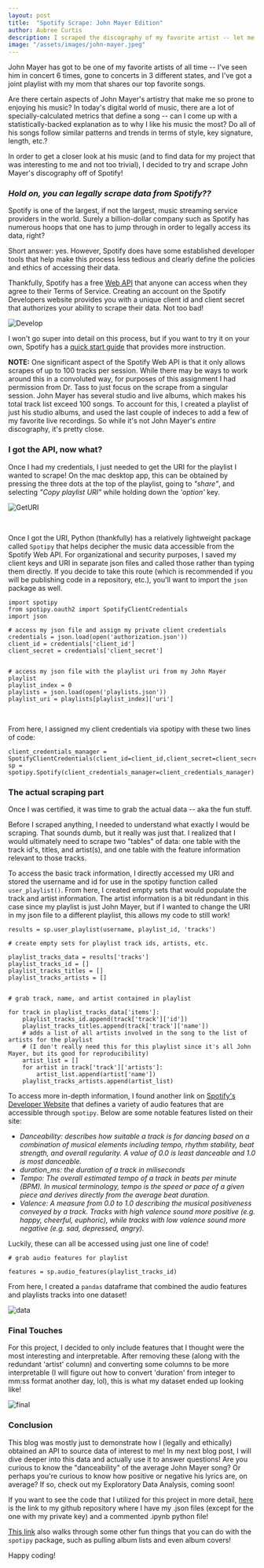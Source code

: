 ```yaml
---
layout: post
title:  "Spotify Scrape: John Mayer Edition"
author: Aubree Curtis
description: I scraped the discography of my favorite artist -- let me show you how I did it!
image: "/assets/images/john-mayer.jpeg"
---
```


John Mayer has got to be one of my favorite artists of all time -- I've seen him in concert 6 times, gone to concerts in 3 different states, and I've got a joint playlist with my mom that shares our top favorite songs. 

Are there certain aspects of John Mayer's artistry that make me so prone to enjoying his music? In today's digital world of music, there are a lot of specially-calculated metrics that define a song -- can I come up with a statistically-backed explanation as to why I like his music the most? Do all of his songs follow similar patterns and trends in terms of style, key signature, length, etc.?

In order to get a closer look at his music (and to find data for my project that was interesting to me and not too trivial), I decided to try and scrape John Mayer's discography off of Spotify!

### *Hold on, you can legally scrape data from Spotify??*

Spotify is one of the largest, if not the largest, music streaming service providers in the world. Surely a billion-dollar company such as Spotify has numerous hoops that one has to jump through in order to legally access its data, right?

Short answer: yes. However, Spotify does have some established developer tools that help make this process less tedious and clearly define the policies and ethics of accessing their data.

Thankfully, Spotify has a free [Web API](https://developer.spotify.com/documentation/web-api/) that anyone can access when they agree to their Terms of Service. Creating an account on the Spotify Developers website provides you with a unique client id and client secret that authorizes your ability to scrape their data. Not too bad!

![Develop](https://raw.githubusercontent.com/acurtis2023/stat386-projects/main/assets/images/SpotifyDevelop.png)

I won't go super into detail on this process, but if you want to try it on  your own, Spotify has a [quick start guide](https://developer.spotify.com/documentation/web-api/quick-start/) that provides more instruction. 

**NOTE:** One significant aspect of the Spotify Web API is that it only allows scrapes of up to 100 tracks per session. While there may be ways to work around this in a convoluted way, for purposes of this assignment I had permission from Dr. Tass to just focus on the scrape from a singular session. John Mayer has several studio and live albums, which makes his total track list exceed 100 songs. To account for this, I created a playlist of just his studio albums, and used the last couple of indeces to add a few of my favorite live recordings. So while it's not John Mayer's *entire* discography, it's pretty close. 

### I got the API, now what?

Once I had my credentials, I just needed to get the URI for the playlist I wanted to scrape! On the mac desktop app, this can be obtained by pressing the three dots at the top of the playlist, going to *"share"*, and selecting *"Copy playlist URI"* while holding down the *'option'* key. 

![GetURI](https://raw.githubusercontent.com/acurtis2023/stat386-projects/main/assets/images/HowtogetURI.png)

<br>

Once I got the URI, Python (thankfully) has a relatively lightweight package called `Spotipy` that helps decipher the music data accessible from the Spotify Web API. For organizational and security purposes, I saved my client keys and URI in separate json files and called those rather than typing them directly. If you decide to take this route (which is recommended if you will be publishing code in a repository, etc.), you'll want to import the `json` package as well. 

```
import spotipy
from spotipy.oauth2 import SpotifyClientCredentials
import json

# access my json file and assign my private client credentials
credentials = json.load(open('authorization.json')) 
client_id = credentials['client_id']
client_secret = credentials['client_secret']


# access my json file with the playlist uri from my John Mayer playlist
playlist_index = 0
playlists = json.load(open('playlists.json'))
playlist_uri = playlists[playlist_index]['uri']
```

<br>

From here, I assigned my client credentials via spotipy with these two lines of code:
```
client_credentials_manager = SpotifyClientCredentials(client_id=client_id,client_secret=client_secret)
sp = spotipy.Spotify(client_credentials_manager=client_credentials_manager)
```

### The actual scraping part

Once I was certified, it was time to grab the actual data -- aka the fun stuff. 

Before I scraped anything, I needed to understand what exactly I would be scraping. That sounds dumb, but it really was just that. I realized that I would ultimately need to scrape two "tables" of data: one table with the track id's, titles, and artist(s), and one table with the feature information relevant to those tracks. 

To access the basic track information, I directly accessed my URI and stored the username and id for use in the spotipy function called `user_playlist()`. From here, I created empty sets that would populate the track and artist information. The artist information is a bit redundant in this case since my playlist is just John Mayer, but if I wanted to change the URI in my json file to a different playlist, this allows my code to still work!

```
results = sp.user_playlist(username, playlist_id, 'tracks')

# create empty sets for playlist track ids, artists, etc.

playlist_tracks_data = results['tracks']
playlist_tracks_id = []
playlist_tracks_titles = []
playlist_tracks_artists = []


# grab track, name, and artist contained in playlist

for track in playlist_tracks_data['items']:
    playlist_tracks_id.append(track['track']['id'])
    playlist_tracks_titles.append(track['track']['name'])
    # adds a list of all artists involved in the song to the list of artists for the playlist
    # (I don't really need this for this playlist since it's all John Mayer, but its good for reproducibility)
    artist_list = []
    for artist in track['track']['artists']:
        artist_list.append(artist['name'])
    playlist_tracks_artists.append(artist_list)

```

To access more in-depth information, I found another link on [Spotify's Developer Website](https://developer.spotify.com/documentation/web-api/reference/#/operations/get-several-audio-features) that defines a variety of audio features that are accessible through `spotipy`. Below are some notable features listed on their site:

* *Danceability: describes how suitable a track is for dancing based on a combination of musical elements including tempo, rhythm stability, beat strength, and overall regularity. A value of 0.0 is least danceable and 1.0 is most danceable.*
* *duration_ms: the duration of a track in miliseconds*
* *Tempo: The overall estimated tempo of a track in beats per minute (BPM). In musical terminology, tempo is the speed or pace of a given piece and derives directly from the average beat duration.*
* *Valence: A measure from 0.0 to 1.0 describing the musical positiveness conveyed by a track. Tracks with high valence sound more positive (e.g. happy, cheerful, euphoric), while tracks with low valence sound more negative (e.g. sad, depressed, angry).*

Luckily, these can all be accessed using just one line of code!

```
# grab audio features for playlist

features = sp.audio_features(playlist_tracks_id)
```

From here, I created a `pandas` dataframe that combined the audio features and playlists tracks into one dataset!

![data](https://raw.githubusercontent.com/acurtis2023/stat386-projects/main/assets/images/precleaned_table.png)

### Final Touches

For this project, I decided to only include features that I thought were the most interesting and interpretable. After removing these (along with the redundant 'artist' column) and converting some columns to be more interpretable (I will figure out how to convert 'duration' from integer to mm:ss format another day, lol), this is what my dataset ended up looking like!

![final](https://raw.githubusercontent.com/acurtis2023/stat386-projects/main/assets/images/final_table.png)

### Conclusion

This blog was mostly just to demonstrate how I (legally and ethically) obtained an API to source data of interest to me! In my next blog post, I will dive deeper into this data and actually use it to answer questions! Are you curious to know the "danceability" of the average John Mayer song? Or perhaps you're curious to know how positive or negative his lyrics are, on average? If so, check out my Exploratory Data Analysis, coming soon!

If you want to see the code that I utilized for this project in more detail, [here](https://github.com/acurtis2023/Spotify_Scrape) is the link to my github repository where I have my .json files (except for the one with my private key) and a commented .ipynb python file!

[This link](https://spotipy.readthedocs.io/en/master/) also walks through some other fun things that you can do with the `spotipy` package, such as pulling album lists and even album covers!

Happy coding!







